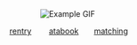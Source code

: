 ‎ ‎ ‎ ‎ 
‎ 
‎ 
<div align="center">
  
 
 

 
  ![Example GIF](https://files.catbox.moe/ws5a4m.png)

 ‎  [rentry](https://rentry.co/hypnomics)      ‎ ‎ ‎ ‎ ‎       ‎ ‎ [atabook](https://kanata.atabook.org/) ‎ ‎ ‎ ‎ ‎ ‎ [matching](https://rentry.co/phaisunaxa) 
</div> 
‎ 
‎ 
‎ 
